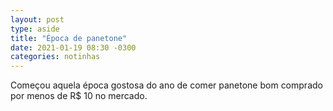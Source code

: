 ```yaml
---
layout: post
type: aside
title: "Época de panetone"
date: 2021-01-19 08:30 -0300
categories: notinhas
---
```

Começou aquela época gostosa do ano de comer panetone bom comprado por menos de R$ 10 no mercado.
